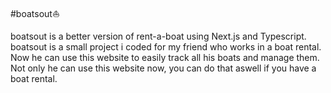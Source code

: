 #boatsout⛵

boatsout is a better version of rent-a-boat using Next.js and Typescript. boatsout is a small project i coded for my friend who works in a boat rental. Now he can use this website to easily track all his boats and manage them. Not only he can use this website now, you can do that aswell if you have a boat rental.
